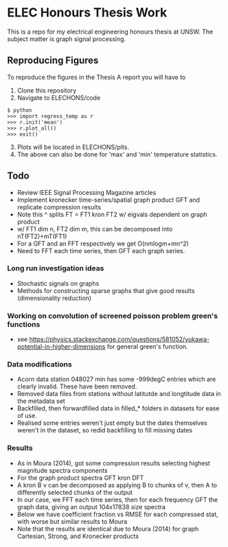 # ELEC Honours Thesis Work
This is a repo for my electrical engineering honours thesis at UNSW.
The subject matter is graph signal processing.

## Reproducing Figures
To reproduce the figures in the Thesis A report you will have to 
1. Clone this repository
2. Navigate to ELECHONS/code
```
$ python
>>> import regress_temp as r
>>> r.init('mean')
>>> r.plot_all()
>>> exit()
```
3. Plots will be located in ELECHONS/plts.
4. The above can also be done for 'max' and 'min' temperature statistics.

## Todo
- Review IEEE Signal Processing Magazine articles
- Implement kronecker time-series/spatial graph product GFT and replicate compression results
- Note this ^ splits FT = FT1 kron FT2 w/ eigvals dependent on graph product
- w/ FT1 dim n, FT2 dim m, this can be decomposed into nT(FT2)+mT(FT1)
- For a GFT and an FFT respectively we get O(nmlogm+mn^2)
- Need to FFT each time series, then GFT each graph series.

### Long run investigation ideas
- Stochastic signals on graphs
- Methods for constructing sparse graphs that give good results (dimensionality reduction)

### Working on convolution of screened poisson problem green's functions
- see https://physics.stackexchange.com/questions/581052/yukawa-potential-in-higher-dimensions for general green's function.

### Data modifications
- Acorn data station 048027 min has some -999degC entries which are clearly invalid. These have been removed.
- Removed data files from stations without latitutde and longtitude data in the metadata set
- Backfilled, then forwardfilled data in filled_* folders in datasets for ease of use.
- Realised some entries weren't just empty but the dates themselves weren't in the dataset, so redid backfilling to fill missing dates

### Results
- As in Moura (2014), got some compression results selecting highest magnitude spectra components
- For the graph product spectra GFT kron DFT
- A kron B v can be decomposed as applying B to chunks of v, then A to differently selected chunks of the output
- In our case, we FFT each time series, then for each frequency GFT the graph data, giving an output 104x17838 size spectra
- Below we have coefficient fraction vs RMSE for each compressed stat, with worse but similar results to Moura
- Note that the results are identical due to Moura (2014) for graph Cartesian, Strong, and Kronecker products

